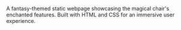 A fantasy-themed static webpage showcasing the magical chair's enchanted features. Built with HTML and CSS for an immersive user experience.
